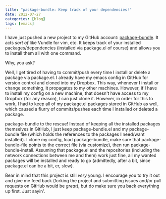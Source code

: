 ```yaml
---
title: "package-bundle: Keep track of your dependencies!"
date: 2012-07-27
categories: [blog]
tags: [emacs]
---
```

I have just pushed a new project to my GitHub account: [package-bundle](https://github.com/echosa/package-bundle). It acts *sort of* like Vundle for vim, etc. It keeps track of your installed packages/dependencies (installed via package.el of course) and allows you to install them all with one command.
<!--more-->
Why, you ask?

Well, I get tired of having to commit/push every time I install or delete a package via package.el. I already have my emacs config in GitHub for version control and cloned into my Dropbox. This way, whenever I install or change something, it propagates to my other machines. However, if I have to install my config on a new machine, that doesn't have access to my Dropbox (for any reason), I can just clone it. However, in order for this to work, I had to keep all of my package.el packages stored in GitHub as well, which caused a flurry of commits/pushes each time I installed or deleted a package.

package-bundle to the rescue! Instead of keeping all the installed packages themselves in GitHub, I just keep package-bundle.el and my package-bundle file (which holds the references to the packages I need/want installed). I clone my config, load package-bundle, make sure that package-bundle-file points to the correct file (via customize), then run package-bundle-install. Assuming that package.el and the repositories (including the network connections between me and them) work just fine, all my wanted packages will be installed and ready to go (admittedly, after a bit, since package.el can be a bit, er, slow).

Bear in mind that this project is still *very* young. I encourage you to try it out and give me feed back (forking the project and submitting issues and/or pull requests on GitHub would be *great*), but do make sure you back everything up first. Just sayin'.
